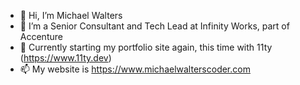 - 👋 Hi, I’m Michael Walters
- 👀 I’m a Senior Consultant and Tech Lead at Infinity Works, part of Accenture
- 🌱 Currently starting my portfolio site again, this time with 11ty (https://www.11ty.dev) 
- 📫 My website is https://www.michaelwalterscoder.com

<!---
yorkshiremoose/yorkshiremoose is a ✨ special ✨ repository because its `README.md` (this file) appears on your GitHub profile.
You can click the Preview link to take a look at your changes.
--->
